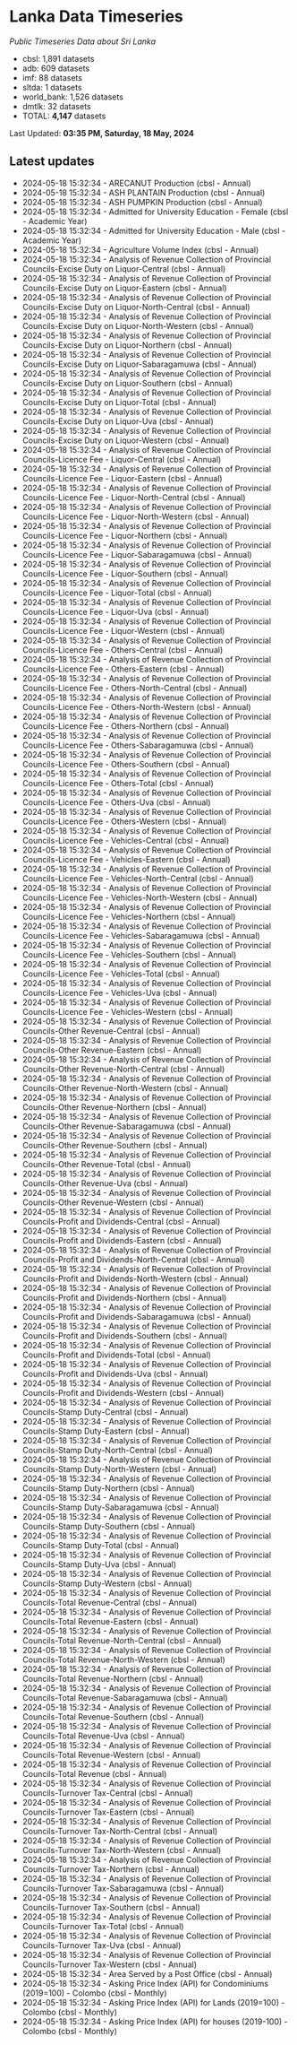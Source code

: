 # Lanka Data Timeseries
*Public Timeseries Data about Sri Lanka*

* cbsl: 1,891 datasets
* adb: 609 datasets
* imf: 88 datasets
* sltda: 1 datasets
* world_bank: 1,526 datasets
* dmtlk: 32 datasets
* TOTAL: **4,147** datasets

Last Updated: **03:35 PM, Saturday, 18 May, 2024**

## Latest updates

* 2024-05-18 15:32:34 - ARECANUT Production (cbsl - Annual)
* 2024-05-18 15:32:34 - ASH PLANTAIN Production (cbsl - Annual)
* 2024-05-18 15:32:34 - ASH PUMPKIN Production (cbsl - Annual)
* 2024-05-18 15:32:34 - Admitted for University Education - Female (cbsl - Academic Year)
* 2024-05-18 15:32:34 - Admitted for University Education - Male (cbsl - Academic Year)
* 2024-05-18 15:32:34 - Agriculture Volume Index (cbsl - Annual)
* 2024-05-18 15:32:34 - Analysis of Revenue Collection of Provincial Councils-Excise Duty on Liquor-Central (cbsl - Annual)
* 2024-05-18 15:32:34 - Analysis of Revenue Collection of Provincial Councils-Excise Duty on Liquor-Eastern (cbsl - Annual)
* 2024-05-18 15:32:34 - Analysis of Revenue Collection of Provincial Councils-Excise Duty on Liquor-North-Central (cbsl - Annual)
* 2024-05-18 15:32:34 - Analysis of Revenue Collection of Provincial Councils-Excise Duty on Liquor-North-Western (cbsl - Annual)
* 2024-05-18 15:32:34 - Analysis of Revenue Collection of Provincial Councils-Excise Duty on Liquor-Northern (cbsl - Annual)
* 2024-05-18 15:32:34 - Analysis of Revenue Collection of Provincial Councils-Excise Duty on Liquor-Sabaragamuwa (cbsl - Annual)
* 2024-05-18 15:32:34 - Analysis of Revenue Collection of Provincial Councils-Excise Duty on Liquor-Southern (cbsl - Annual)
* 2024-05-18 15:32:34 - Analysis of Revenue Collection of Provincial Councils-Excise Duty on Liquor-Total (cbsl - Annual)
* 2024-05-18 15:32:34 - Analysis of Revenue Collection of Provincial Councils-Excise Duty on Liquor-Uva (cbsl - Annual)
* 2024-05-18 15:32:34 - Analysis of Revenue Collection of Provincial Councils-Excise Duty on Liquor-Western (cbsl - Annual)
* 2024-05-18 15:32:34 - Analysis of Revenue Collection of Provincial Councils-Licence Fee - Liquor-Central (cbsl - Annual)
* 2024-05-18 15:32:34 - Analysis of Revenue Collection of Provincial Councils-Licence Fee - Liquor-Eastern (cbsl - Annual)
* 2024-05-18 15:32:34 - Analysis of Revenue Collection of Provincial Councils-Licence Fee - Liquor-North-Central (cbsl - Annual)
* 2024-05-18 15:32:34 - Analysis of Revenue Collection of Provincial Councils-Licence Fee - Liquor-North-Western (cbsl - Annual)
* 2024-05-18 15:32:34 - Analysis of Revenue Collection of Provincial Councils-Licence Fee - Liquor-Northern (cbsl - Annual)
* 2024-05-18 15:32:34 - Analysis of Revenue Collection of Provincial Councils-Licence Fee - Liquor-Sabaragamuwa (cbsl - Annual)
* 2024-05-18 15:32:34 - Analysis of Revenue Collection of Provincial Councils-Licence Fee - Liquor-Southern (cbsl - Annual)
* 2024-05-18 15:32:34 - Analysis of Revenue Collection of Provincial Councils-Licence Fee - Liquor-Total (cbsl - Annual)
* 2024-05-18 15:32:34 - Analysis of Revenue Collection of Provincial Councils-Licence Fee - Liquor-Uva (cbsl - Annual)
* 2024-05-18 15:32:34 - Analysis of Revenue Collection of Provincial Councils-Licence Fee - Liquor-Western (cbsl - Annual)
* 2024-05-18 15:32:34 - Analysis of Revenue Collection of Provincial Councils-Licence Fee - Others-Central (cbsl - Annual)
* 2024-05-18 15:32:34 - Analysis of Revenue Collection of Provincial Councils-Licence Fee - Others-Eastern (cbsl - Annual)
* 2024-05-18 15:32:34 - Analysis of Revenue Collection of Provincial Councils-Licence Fee - Others-North-Central (cbsl - Annual)
* 2024-05-18 15:32:34 - Analysis of Revenue Collection of Provincial Councils-Licence Fee - Others-North-Western (cbsl - Annual)
* 2024-05-18 15:32:34 - Analysis of Revenue Collection of Provincial Councils-Licence Fee - Others-Northern (cbsl - Annual)
* 2024-05-18 15:32:34 - Analysis of Revenue Collection of Provincial Councils-Licence Fee - Others-Sabaragamuwa (cbsl - Annual)
* 2024-05-18 15:32:34 - Analysis of Revenue Collection of Provincial Councils-Licence Fee - Others-Southern (cbsl - Annual)
* 2024-05-18 15:32:34 - Analysis of Revenue Collection of Provincial Councils-Licence Fee - Others-Total (cbsl - Annual)
* 2024-05-18 15:32:34 - Analysis of Revenue Collection of Provincial Councils-Licence Fee - Others-Uva (cbsl - Annual)
* 2024-05-18 15:32:34 - Analysis of Revenue Collection of Provincial Councils-Licence Fee - Others-Western (cbsl - Annual)
* 2024-05-18 15:32:34 - Analysis of Revenue Collection of Provincial Councils-Licence Fee - Vehicles-Central (cbsl - Annual)
* 2024-05-18 15:32:34 - Analysis of Revenue Collection of Provincial Councils-Licence Fee - Vehicles-Eastern (cbsl - Annual)
* 2024-05-18 15:32:34 - Analysis of Revenue Collection of Provincial Councils-Licence Fee - Vehicles-North-Central (cbsl - Annual)
* 2024-05-18 15:32:34 - Analysis of Revenue Collection of Provincial Councils-Licence Fee - Vehicles-North-Western (cbsl - Annual)
* 2024-05-18 15:32:34 - Analysis of Revenue Collection of Provincial Councils-Licence Fee - Vehicles-Northern (cbsl - Annual)
* 2024-05-18 15:32:34 - Analysis of Revenue Collection of Provincial Councils-Licence Fee - Vehicles-Sabaragamuwa (cbsl - Annual)
* 2024-05-18 15:32:34 - Analysis of Revenue Collection of Provincial Councils-Licence Fee - Vehicles-Southern (cbsl - Annual)
* 2024-05-18 15:32:34 - Analysis of Revenue Collection of Provincial Councils-Licence Fee - Vehicles-Total (cbsl - Annual)
* 2024-05-18 15:32:34 - Analysis of Revenue Collection of Provincial Councils-Licence Fee - Vehicles-Uva (cbsl - Annual)
* 2024-05-18 15:32:34 - Analysis of Revenue Collection of Provincial Councils-Licence Fee - Vehicles-Western (cbsl - Annual)
* 2024-05-18 15:32:34 - Analysis of Revenue Collection of Provincial Councils-Other Revenue-Central (cbsl - Annual)
* 2024-05-18 15:32:34 - Analysis of Revenue Collection of Provincial Councils-Other Revenue-Eastern (cbsl - Annual)
* 2024-05-18 15:32:34 - Analysis of Revenue Collection of Provincial Councils-Other Revenue-North-Central (cbsl - Annual)
* 2024-05-18 15:32:34 - Analysis of Revenue Collection of Provincial Councils-Other Revenue-North-Western (cbsl - Annual)
* 2024-05-18 15:32:34 - Analysis of Revenue Collection of Provincial Councils-Other Revenue-Northern (cbsl - Annual)
* 2024-05-18 15:32:34 - Analysis of Revenue Collection of Provincial Councils-Other Revenue-Sabaragamuwa (cbsl - Annual)
* 2024-05-18 15:32:34 - Analysis of Revenue Collection of Provincial Councils-Other Revenue-Southern (cbsl - Annual)
* 2024-05-18 15:32:34 - Analysis of Revenue Collection of Provincial Councils-Other Revenue-Total (cbsl - Annual)
* 2024-05-18 15:32:34 - Analysis of Revenue Collection of Provincial Councils-Other Revenue-Uva (cbsl - Annual)
* 2024-05-18 15:32:34 - Analysis of Revenue Collection of Provincial Councils-Other Revenue-Western (cbsl - Annual)
* 2024-05-18 15:32:34 - Analysis of Revenue Collection of Provincial Councils-Profit and Dividends-Central (cbsl - Annual)
* 2024-05-18 15:32:34 - Analysis of Revenue Collection of Provincial Councils-Profit and Dividends-Eastern (cbsl - Annual)
* 2024-05-18 15:32:34 - Analysis of Revenue Collection of Provincial Councils-Profit and Dividends-North-Central (cbsl - Annual)
* 2024-05-18 15:32:34 - Analysis of Revenue Collection of Provincial Councils-Profit and Dividends-North-Western (cbsl - Annual)
* 2024-05-18 15:32:34 - Analysis of Revenue Collection of Provincial Councils-Profit and Dividends-Northern (cbsl - Annual)
* 2024-05-18 15:32:34 - Analysis of Revenue Collection of Provincial Councils-Profit and Dividends-Sabaragamuwa (cbsl - Annual)
* 2024-05-18 15:32:34 - Analysis of Revenue Collection of Provincial Councils-Profit and Dividends-Southern (cbsl - Annual)
* 2024-05-18 15:32:34 - Analysis of Revenue Collection of Provincial Councils-Profit and Dividends-Total (cbsl - Annual)
* 2024-05-18 15:32:34 - Analysis of Revenue Collection of Provincial Councils-Profit and Dividends-Uva (cbsl - Annual)
* 2024-05-18 15:32:34 - Analysis of Revenue Collection of Provincial Councils-Profit and Dividends-Western (cbsl - Annual)
* 2024-05-18 15:32:34 - Analysis of Revenue Collection of Provincial Councils-Stamp Duty-Central (cbsl - Annual)
* 2024-05-18 15:32:34 - Analysis of Revenue Collection of Provincial Councils-Stamp Duty-Eastern (cbsl - Annual)
* 2024-05-18 15:32:34 - Analysis of Revenue Collection of Provincial Councils-Stamp Duty-North-Central (cbsl - Annual)
* 2024-05-18 15:32:34 - Analysis of Revenue Collection of Provincial Councils-Stamp Duty-North-Western (cbsl - Annual)
* 2024-05-18 15:32:34 - Analysis of Revenue Collection of Provincial Councils-Stamp Duty-Northern (cbsl - Annual)
* 2024-05-18 15:32:34 - Analysis of Revenue Collection of Provincial Councils-Stamp Duty-Sabaragamuwa (cbsl - Annual)
* 2024-05-18 15:32:34 - Analysis of Revenue Collection of Provincial Councils-Stamp Duty-Southern (cbsl - Annual)
* 2024-05-18 15:32:34 - Analysis of Revenue Collection of Provincial Councils-Stamp Duty-Total (cbsl - Annual)
* 2024-05-18 15:32:34 - Analysis of Revenue Collection of Provincial Councils-Stamp Duty-Uva (cbsl - Annual)
* 2024-05-18 15:32:34 - Analysis of Revenue Collection of Provincial Councils-Stamp Duty-Western (cbsl - Annual)
* 2024-05-18 15:32:34 - Analysis of Revenue Collection of Provincial Councils-Total Revenue-Central (cbsl - Annual)
* 2024-05-18 15:32:34 - Analysis of Revenue Collection of Provincial Councils-Total Revenue-Eastern (cbsl - Annual)
* 2024-05-18 15:32:34 - Analysis of Revenue Collection of Provincial Councils-Total Revenue-North-Central (cbsl - Annual)
* 2024-05-18 15:32:34 - Analysis of Revenue Collection of Provincial Councils-Total Revenue-North-Western (cbsl - Annual)
* 2024-05-18 15:32:34 - Analysis of Revenue Collection of Provincial Councils-Total Revenue-Northern (cbsl - Annual)
* 2024-05-18 15:32:34 - Analysis of Revenue Collection of Provincial Councils-Total Revenue-Sabaragamuwa (cbsl - Annual)
* 2024-05-18 15:32:34 - Analysis of Revenue Collection of Provincial Councils-Total Revenue-Southern (cbsl - Annual)
* 2024-05-18 15:32:34 - Analysis of Revenue Collection of Provincial Councils-Total Revenue-Uva (cbsl - Annual)
* 2024-05-18 15:32:34 - Analysis of Revenue Collection of Provincial Councils-Total Revenue-Western (cbsl - Annual)
* 2024-05-18 15:32:34 - Analysis of Revenue Collection of Provincial Councils-Total Revenue (cbsl - Annual)
* 2024-05-18 15:32:34 - Analysis of Revenue Collection of Provincial Councils-Turnover Tax-Central (cbsl - Annual)
* 2024-05-18 15:32:34 - Analysis of Revenue Collection of Provincial Councils-Turnover Tax-Eastern (cbsl - Annual)
* 2024-05-18 15:32:34 - Analysis of Revenue Collection of Provincial Councils-Turnover Tax-North-Central (cbsl - Annual)
* 2024-05-18 15:32:34 - Analysis of Revenue Collection of Provincial Councils-Turnover Tax-North-Western (cbsl - Annual)
* 2024-05-18 15:32:34 - Analysis of Revenue Collection of Provincial Councils-Turnover Tax-Northern (cbsl - Annual)
* 2024-05-18 15:32:34 - Analysis of Revenue Collection of Provincial Councils-Turnover Tax-Sabaragamuwa (cbsl - Annual)
* 2024-05-18 15:32:34 - Analysis of Revenue Collection of Provincial Councils-Turnover Tax-Southern (cbsl - Annual)
* 2024-05-18 15:32:34 - Analysis of Revenue Collection of Provincial Councils-Turnover Tax-Total (cbsl - Annual)
* 2024-05-18 15:32:34 - Analysis of Revenue Collection of Provincial Councils-Turnover Tax-Uva (cbsl - Annual)
* 2024-05-18 15:32:34 - Analysis of Revenue Collection of Provincial Councils-Turnover Tax-Western (cbsl - Annual)
* 2024-05-18 15:32:34 - Area Served by a Post Office (cbsl - Annual)
* 2024-05-18 15:32:34 - Asking Price Index (API) for Condominiums (2019=100) - Colombo (cbsl - Monthly)
* 2024-05-18 15:32:34 - Asking Price Index (API) for Lands (2019=100) - Colombo (cbsl - Monthly)
* 2024-05-18 15:32:34 - Asking Price Index (API) for houses (2019-100) - Colombo (cbsl - Monthly)